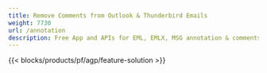 ```yaml
---
title: Remove Comments from Outlook & Thunderbird Emails
weight: 7730
url: /annotation
description: Free App and APIs for EML, EMLX, MSG annotation & comments on Windows, Linux & macOS
---
```


{{< blocks/products/pf/agp/feature-solution >}} 

